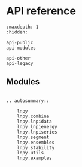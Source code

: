 # API reference

```{toctree}
:maxdepth: 1
:hidden:

api-public
api-modules

api-other
api-legacy
```

## Modules

```{eval-rst}

.. autosummary::

    lnpy
    lnpy.combine
    lnpy.lnpidata
    lnpy.lnpienergy
    lnpy.lnpiseries
    lnpy.segment
    lnpy.ensembles
    lnpy.stability
    lnpy.utils
    lnpy.examples


```
